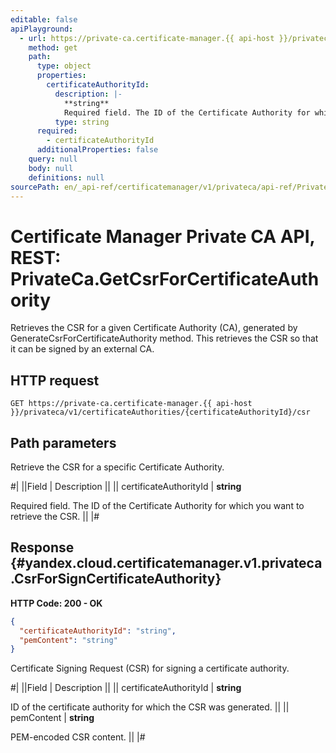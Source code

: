 ```yaml
---
editable: false
apiPlayground:
  - url: https://private-ca.certificate-manager.{{ api-host }}/privateca/v1/certificateAuthorities/{certificateAuthorityId}/csr
    method: get
    path:
      type: object
      properties:
        certificateAuthorityId:
          description: |-
            **string**
            Required field. The ID of the Certificate Authority for which you want to retrieve the CSR.
          type: string
      required:
        - certificateAuthorityId
      additionalProperties: false
    query: null
    body: null
    definitions: null
sourcePath: en/_api-ref/certificatemanager/v1/privateca/api-ref/PrivateCa/getCsrForCertificateAuthority.md
---
```


# Certificate Manager Private CA API, REST: PrivateCa.GetCsrForCertificateAuthority

Retrieves the CSR for a given Certificate Authority (CA), generated by GenerateCsrForCertificateAuthority method.
This retrieves the CSR so that it can be signed by an external CA.

## HTTP request

```
GET https://private-ca.certificate-manager.{{ api-host }}/privateca/v1/certificateAuthorities/{certificateAuthorityId}/csr
```

## Path parameters

Retrieve the CSR for a specific Certificate Authority.

#|
||Field | Description ||
|| certificateAuthorityId | **string**

Required field. The ID of the Certificate Authority for which you want to retrieve the CSR. ||
|#

## Response {#yandex.cloud.certificatemanager.v1.privateca.CsrForSignCertificateAuthority}

**HTTP Code: 200 - OK**

```json
{
  "certificateAuthorityId": "string",
  "pemContent": "string"
}
```

Certificate Signing Request (CSR) for signing a certificate authority.

#|
||Field | Description ||
|| certificateAuthorityId | **string**

ID of the certificate authority for which the CSR was generated. ||
|| pemContent | **string**

PEM-encoded CSR content. ||
|#